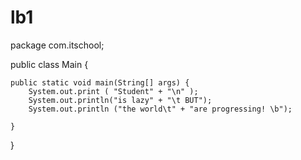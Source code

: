 # lb1
package com.itschool;

public class Main {

    public static void main(String[] args) {
        System.out.print ( "Student" + "\n" );
        System.out.println("is lazy" + "\t BUT");
        System.out.println ("the world\t" + "are progressing! \b");

    }
}

